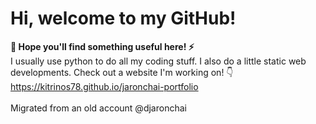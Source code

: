 # Hi, welcome to my GitHub! 
**🐺 Hope you'll find something useful here! ⚡️**
</br>
I usually use python to do all my coding stuff. 
I also do a little static web developments. 
Check out a website I'm working on! 👇
https://kitrinos78.github.io/jaronchai-portfolio
</br></br>
Migrated from an old account @djaronchai
